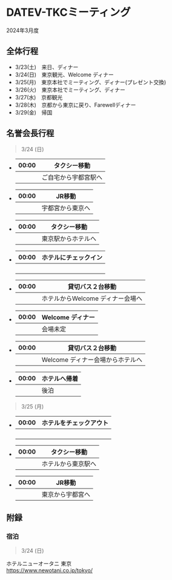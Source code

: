 # DATEV-TKCミーティング  

2024年3月度

## 全体行程

- 3/23(土)　来日、ディナー
- 3/24(日)　東京観光、Welcome ディナー
- 3/25(月)　東京本社でミーティング、ディナー(プレゼント交換)
- 3/26(火)　東京本社でミーティング、ディナー
- 3/27(水)　京都観光
- 3/28(木)　京都から東京に戻り、Farewellディナー
- 3/29(金)　帰国

## 名誉会長行程

> 3/24 (日)

- |00:00|タクシー移動|
  |--:|--|
  ||ご自宅から宇都宮駅へ|

- |00:00|JR移動|
  |--:|--|
  ||宇都宮から東京へ|

- |00:00|タクシー移動|
  |--:|--|
  ||東京駅からホテルへ|

- |00:00|ホテルにチェックイン|
  |--:|--|
  ||<br>|

- |00:00|貸切バス２台移動|
  |--:|--|
  ||ホテルからWelcome ディナー会場へ|

- |00:00|Welcome ディナー|
  |--:|--|
  ||会場未定|

- |00:00|貸切バス２台移動|
  |--:|--|
  ||Welcome ディナー会場からホテルへ|

- |00:00|ホテルへ帰着|
  |--:|--|
  ||後泊|

> 3/25 (月)

- |00:00|ホテルをチェックアウト|
  |--:|--|
  ||<br>|

- |00:00|タクシー移動|
  |--:|--|
  ||ホテルから東京駅へ|

- |00:00|JR移動|
  |--:|--|
  ||東京から宇都宮へ|

## 附録

### 宿泊

> 3/24 (日)

ホテルニューオータニ 東京  
https://www.newotani.co.jp/tokyo/
